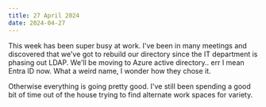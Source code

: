```yaml
---
title: 27 April 2024
date: 2024-04-27
---
```


This week has been super busy at work. I've been in many meetings and discovered that we've got to rebuild our directory since the IT department is phasing out LDAP. We'll be moving to Azure active directory.. err I mean Entra ID now. What a weird name, I wonder how they chose it.

Otherwise everything is going pretty good. I've still been spending a good bit of time out of the house trying to find alternate work spaces for variety.
